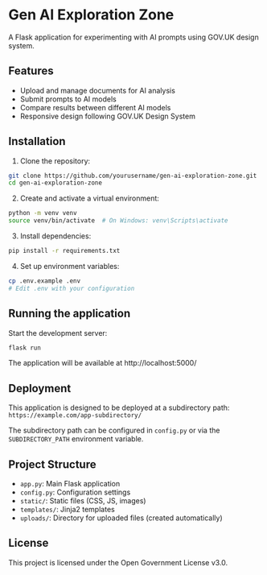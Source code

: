 # Gen AI Exploration Zone

A Flask application for experimenting with AI prompts using GOV.UK design system.

## Features

- Upload and manage documents for AI analysis
- Submit prompts to AI models
- Compare results between different AI models
- Responsive design following GOV.UK Design System

## Installation

1. Clone the repository:
```bash
git clone https://github.com/yourusername/gen-ai-exploration-zone.git
cd gen-ai-exploration-zone
```

2. Create and activate a virtual environment:
```bash
python -m venv venv
source venv/bin/activate  # On Windows: venv\Scripts\activate
```

3. Install dependencies:
```bash
pip install -r requirements.txt
```

4. Set up environment variables:
```bash
cp .env.example .env
# Edit .env with your configuration
```

## Running the application

Start the development server:

```bash
flask run
```

The application will be available at http://localhost:5000/

## Deployment

This application is designed to be deployed at a subdirectory path:
`https://example.com/app-subdirectory/`

The subdirectory path can be configured in `config.py` or via the `SUBDIRECTORY_PATH` environment variable.

## Project Structure

- `app.py`: Main Flask application
- `config.py`: Configuration settings
- `static/`: Static files (CSS, JS, images)
- `templates/`: Jinja2 templates
- `uploads/`: Directory for uploaded files (created automatically)

## License

This project is licensed under the Open Government License v3.0.